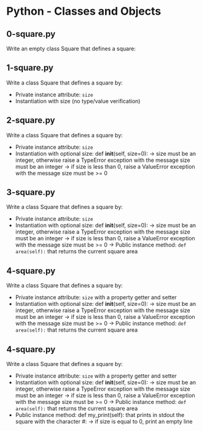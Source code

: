 # Python - Classes and Objects

## 0-square.py
Write an empty class Square that defines a square:

## 1-square.py
Write a class Square that defines a square by:
- Private instance attribute: `size`
- Instantiation with size (no type/value verification)

## 2-square.py
Write a class Square that defines a square by:
- Private instance attribute: `size`
- Instantiation with optional size: def __init__(self, size=0):
   -> size must be an integer, otherwise raise a TypeError exception with the message size must be an integer
   -> if size is less than 0, raise a ValueError exception with the message size must be >= 0

## 3-square.py
Write a class Square that defines a square by:
- Private instance attribute: `size`
- Instantiation with optional size: def __init__(self, size=0):
   -> size must be an integer, otherwise raise a TypeError exception with the message size must be an integer
   -> if size is less than 0, raise a ValueError exception with the message size must be >= 0
   -> Public instance method: `def area(self):` that returns the current square area

## 4-square.py
Write a class Square that defines a square by:
- Private instance attribute: `size` with a property getter and setter
- Instantiation with optional size: def __init__(self, size=0):
   -> size must be an integer, otherwise raise a TypeError exception with the message size must be an integer
   -> if size is less than 0, raise a ValueError exception with the message size must be >= 0
   -> Public instance method: `def area(self):` that returns the current square area

## 4-square.py
Write a class Square that defines a square by:
- Private instance attribute: `size` with a property getter and setter
- Instantiation with optional size: def __init__(self, size=0):
   -> size must be an integer, otherwise raise a TypeError exception with the message size must be an integer
   -> if size is less than 0, raise a ValueError exception with the message size must be >= 0
   -> Public instance method: `def area(self):` that returns the current square area
- Public instance method: def my_print(self): that prints in stdout the square with the character #:
   -> if size is equal to 0, print an empty line

